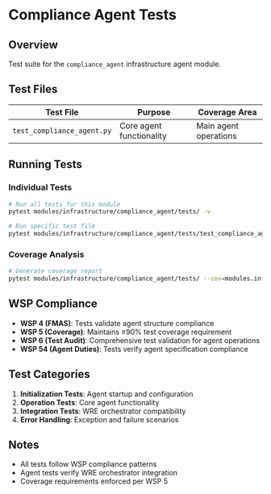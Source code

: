 # Compliance Agent Tests

## Overview
Test suite for the `compliance_agent` infrastructure agent module.

## Test Files
| Test File | Purpose | Coverage Area |
|-----------|---------|---------------|
| `test_compliance_agent.py` | Core agent functionality | Main agent operations |

## Running Tests

### Individual Tests
```bash
# Run all tests for this module
pytest modules/infrastructure/compliance_agent/tests/ -v

# Run specific test file
pytest modules/infrastructure/compliance_agent/tests/test_compliance_agent.py -v
```

### Coverage Analysis
```bash
# Generate coverage report
pytest modules/infrastructure/compliance_agent/tests/ --cov=modules.infrastructure.compliance_agent.src --cov-report=term-missing
```

## WSP Compliance
- **WSP 4 (FMAS)**: Tests validate agent structure compliance
- **WSP 5 (Coverage)**: Maintains ≥90% test coverage requirement
- **WSP 6 (Test Audit)**: Comprehensive test validation for agent operations
- **WSP 54 (Agent Duties)**: Tests verify agent specification compliance

## Test Categories
1. **Initialization Tests**: Agent startup and configuration
2. **Operation Tests**: Core agent functionality 
3. **Integration Tests**: WRE orchestrator compatibility
4. **Error Handling**: Exception and failure scenarios

## Notes
- All tests follow WSP compliance patterns
- Agent tests verify WRE orchestrator integration
- Coverage requirements enforced per WSP 5
